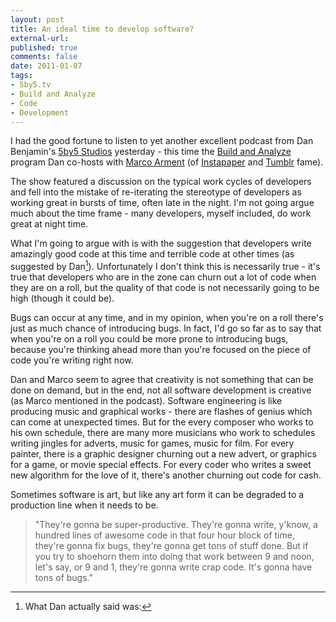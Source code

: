 ```yaml
---
layout: post
title: An ideal time to develop software?
external-url: 
published: true
comments: false
date: 2011-01-07
tags:
- 5by5.tv
- Build and Analyze
- Code
- Development
---
```


I had the good fortune to listen to yet another excellent podcast from Dan Benjamin's [5by5 Studios][] yesterday - this time the [Build and Analyze][] program Dan co-hosts with [Marco Arment][] (of [Instapaper][] and [Tumblr][] fame).

The show featured a discussion on the typical work cycles of developers and fell into the mistake of re-iterating the stereotype of developers as working great in bursts of time, often late in the night. I'm not going argue much about the time frame - many developers, myself included, do work great at night time.

What I'm going to argue with is with the suggestion that developers write amazingly good code at this time and terrible code at other times (as suggested by Dan[^1]). Unfortunately I don't think this is necessarily true - it's true that developers who are in the zone can churn out a lot of code when they are on a roll, but the quality of that code is not necessarily going to be high (though it could be).

Bugs can occur at any time, and in my opinion, when you're on a roll there's just as much chance of introducing bugs. In fact, I'd go so far as to say that when you're on a roll you could be more prone to introducing bugs, because you're thinking ahead more than you're focused on the piece of code you're writing right now.

Dan and Marco seem to agree that creativity is not something that can be done on demand, but in the end, not all software development is creative (as Marco mentioned in the podcast). Software engineering is like producing music and graphical works - there are flashes of genius which can come at unexpected times. But for the every composer who works to his own schedule, there are many more musicians who work to schedules writing jingles for adverts, music for games, music for film. For every painter, there is a graphic designer churning out a new advert, or graphics for a game, or movie special effects. For every coder who writes a sweet new algorithm for the love of it, there's another churning out code for cash.

Sometimes software is art, but like any art form it can be degraded to a production line when it needs to be.

[^1]: What Dan actually said was:
> "They're gonna be super-productive. They're gonna write, y'know, a hundred lines of awesome code in that four hour block of time, they're gonna fix bugs, they're gonna get tons of stuff done. But if you try to shoehorn them into doing that work between 9 and noon, let's say, or 9 and 1, they're gonna write crap code. It's gonna have tons of bugs."









[5by5 Studios]: http://5by5.tv/
[Build and Analyze]: http://5by5.tv/buildanalyze
[Marco Arment]: http://www.marco.org/
[Instapaper]: http://www.instapaper.com/
[Tumblr]: http://tumblr.com/
